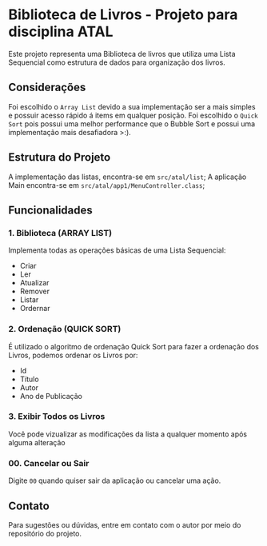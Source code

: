 # Biblioteca de Livros - Projeto para disciplina ATAL

Este projeto representa uma Biblioteca de livros que utiliza uma Lista Sequencial como estrutura de dados para organização dos livros.

## Considerações

Foi escolhido o `Array List` devido a sua implementação ser a mais simples e possuir acesso rápido á items em qualquer posição.
Foi escolhido o `Quick Sort` pois possui uma melhor performance que o Bubble Sort e possui uma implementação mais desafiadora >:).

## Estrutura do Projeto

A implementação das listas, encontra-se em `src/atal/list`;
A aplicação Main encontra-se em `src/atal/app1/MenuController.class`;

## Funcionalidades

### 1. Biblioteca (ARRAY LIST)

Implementa todas as operações básicas de uma Lista Sequencial:
- Criar
- Ler
- Atualizar
- Remover
- Listar
- Ordernar

### 2. Ordenação (QUICK SORT)

É utilizado o algoritmo de ordenação Quick Sort para fazer a ordenação dos Livros, podemos ordenar os Livros por:
- Id
- Título
- Autor
- Ano de Publicação

### 3. Exibir Todos os Livros

Você pode vizualizar as modificações da lista a qualquer momento após alguma alteração

### 00. Cancelar ou Sair

Digite `00` quando quiser sair da aplicação ou cancelar uma ação.

## Contato

Para sugestões ou dúvidas, entre em contato com o autor por meio do repositório do projeto.
